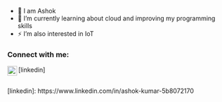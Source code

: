 
- 👋 I am Ashok
- 🌱 I’m currently learning about cloud and improving my programming skills 
- ⚡ I’m also interested in IoT


### Connect with me:

<img align="left" alt="Ashok | LinkedIn" width="22px" src="https://cdn.jsdelivr.net/npm/simple-icons@v3/icons/linkedin.svg" />[linkedin]

<br />
[linkedin]: https://www.linkedin.com/in/ashok-kumar-5b8072170
